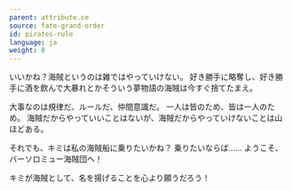 ```yaml
---
parent: attribute.ce
source: fate-grand-order
id: pirates-rule
language: ja
weight: 0
---
```


いいかね？海賊というのは雑ではやっていけない。
好き勝手に略奪し、好き勝手に酒を飲んで大暴れとかそういう夢物語の海賊は今すぐ捨てたまえ。

大事なのは規律だ、ルールだ、仲間意識だ。
一人は皆のため、皆は一人のため。
海賊だからやっていいことはないが、海賊だからやっていけないことは山ほどある。

それでも、キミは私の海賊船に乗りたいかね？
乗りたいならば……
ようこそ、バーソロミュー海賊団へ！

キミが海賊として、名を揚げることを心より願うだろう！
